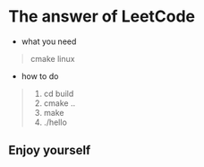 # The answer of LeetCode
- what you need
> cmake
> linux
- how to do
>1. cd build
>2. cmake ..
>3. make
>4. ./hello

## Enjoy yourself